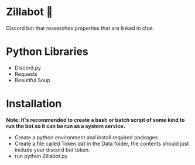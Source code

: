 # Zillabot 🦖
Discord bot that researches properties that are linked in chat.

# Python Libraries
- Discord.py
- Requests
- Beautiful Soup

# Installation
**Note: It's recommended to create a bash or batch script of some kind to run the bot so it can be run as a system service.**
- Create a python environment and install required packages
- Create a file called Token.dat in the Data folder, the contents should just include your discord bot token.
- run python Zillabot.py
